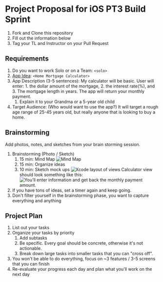 # Project Proposal for iOS PT3 Build Sprint

1. Fork and Clone this repository
2. Fill out the information below
3. Tag your TL and Instructor on your Pull Request

## Requirements

1. Do you want to work Solo or on a Team: `<solo>`
2. [App Idea](https://github.com/LambdaSchool/iOS-Build-Week-1): `<Home Mortgage Calculator>`
3. App Description (3-5 sentences):
My calculator will be basic.  User will enter: 1. the dollar amount of the mortgage, 2. the interest rate(%), and 3. The mortgage length in years.  The app will return your monthly payment.
    1. Explain it to your Grandma or a 5-year old child
4. Target Audience: (Who would want to use the app?)
It will target a rough age range of 25-45 years old, but really anyone that is looking to buy a home.

## Brainstorming

Add photos, notes, and sketches from your brain storming session. 

1. Brainstorming (Photo / Sketch)
    1. 15 min: Mind Map 
    ![Mind Map](https://imgur.com/yZ4BgQH)
    2. 15 min: Organize ideas
    3. 10 min: Sketch mock ups 
    ![Xcode layout of views](https://imgur.com/0jMNNND)
    Calculator view should look something like this:
    ![You'll enter information and get back the monthly payment amount.](https://scrn-cdn.omnicalculator.com/finance/mortgage@2.png)
2. If you have tons of ideas, set a timer again and keep going.
3. Don't filter yourself in the brainstorming phase, you want to capture everything and anything

## Project Plan
1. List out your tasks
2. Organize your tasks by priority
    1. Add subtasks
    2. Be specific. Every goal should be concrete, otherwise it's not actionable. 
    3. Break down large tasks into smaller tasks that you can "cross off".
3. You won't be able to do everything, focus on ~3 features / 3-5 screens that you can finish
4. Re-evaluate your progress each day and plan what you'll work on the next day
